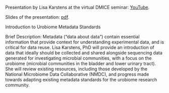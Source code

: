 Presentation by Lisa Karstens at the virtual DMICE seminar: [YouTube](https://www.youtube.com/watch?v=nCxZ8m7bcwY&t=41s).   

Slides of the presentation: [pdf](https://github.com/KarstensLab/Presentations/blob/main/2022-UrobiomeMetadata/NMDC_Intro_Urobiome_Metadata.pdf).   
 
Introduction to Urobiome Metadata Standards

Brief Description:  Metadata (“data about data”) contain essential information that provide context for understanding experimental data, and is critical for data reuse. Lisa Karstens, PhD will provide an introduction of data that ideally should be collected and shared alongside sequencing data generated for investigating microbial communities, with a focus on the  urobiome (microbial communities in the bladder and lower urinary tract). She will review existing resources, including those developed by the National Microbiome Data Collaborative (NMDC), and progress made towards adapting existing metadata standards for the urobiome research community.
